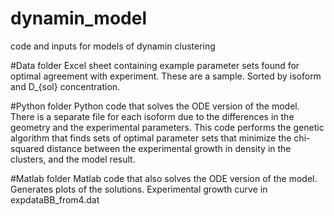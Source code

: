 # dynamin_model
code and inputs for models of dynamin clustering

#Data folder
Excel sheet containing example parameter sets found for optimal agreement with experiment.
These are a sample. Sorted by isoform and D_{sol} concentration.

#Python folder
Python code that solves the ODE version of the model. There is a separate file for each isoform due to the differences in the geometry and the experimental parameters. 
This code performs the genetic algorithm that finds sets of optimal parameter sets that minimize the chi-squared distance between the experimental growth in density in the clusters, and the model result.

#Matlab folder
Matlab code that also solves the ODE version of the model. Generates plots of the solutions.
Experimental growth curve in expdataBB_from4.dat

